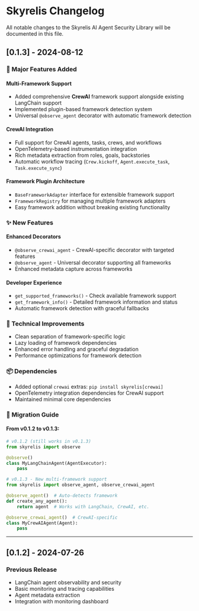 # Skyrelis Changelog

All notable changes to the Skyrelis AI Agent Security Library will be documented in this file.

## [0.1.3] - 2024-08-12

### 🚀 Major Features Added

#### **Multi-Framework Support**
- Added comprehensive **CrewAI** framework support alongside existing LangChain support
- Implemented plugin-based framework detection system
- Universal `@observe_agent` decorator with automatic framework detection

#### **CrewAI Integration**
- Full support for CrewAI agents, tasks, crews, and workflows
- OpenTelemetry-based instrumentation integration
- Rich metadata extraction from roles, goals, backstories
- Automatic workflow tracing (`Crew.kickoff`, `Agent.execute_task`, `Task.execute_sync`)

#### **Framework Plugin Architecture**
- `BaseFrameworkAdapter` interface for extensible framework support
- `FrameworkRegistry` for managing multiple framework adapters
- Easy framework addition without breaking existing functionality

### ✨ New Features

#### **Enhanced Decorators**
- `@observe_crewai_agent` - CrewAI-specific decorator with targeted features
- `@observe_agent` - Universal decorator supporting all frameworks
- Enhanced metadata capture across frameworks

#### **Developer Experience**
- `get_supported_frameworks()` - Check available framework support
- `get_framework_info()` - Detailed framework information and status
- Automatic framework detection with graceful fallbacks

### 🔧 Technical Improvements
- Clean separation of framework-specific logic
- Lazy loading of framework dependencies
- Enhanced error handling and graceful degradation
- Performance optimizations for framework detection

### 📦 Dependencies
- Added optional `crewai` extras: `pip install skyrelis[crewai]`
- OpenTelemetry integration dependencies for CrewAI support
- Maintained minimal core dependencies

### 🔄 Migration Guide

#### From v0.1.2 to v0.1.3:
```python
# v0.1.2 (still works in v0.1.3)
from skyrelis import observe

@observe()
class MyLangChainAgent(AgentExecutor):
    pass

# v0.1.3 - New multi-framework support
from skyrelis import observe_agent, observe_crewai_agent

@observe_agent()  # Auto-detects framework
def create_any_agent():
    return agent  # Works with LangChain, CrewAI, etc.

@observe_crewai_agent()  # CrewAI-specific
class MyCrewAIAgent(Agent):
    pass
```

---

## [0.1.2] - 2024-07-26

### Previous Release
- LangChain agent observability and security
- Basic monitoring and tracing capabilities
- Agent metadata extraction
- Integration with monitoring dashboard 